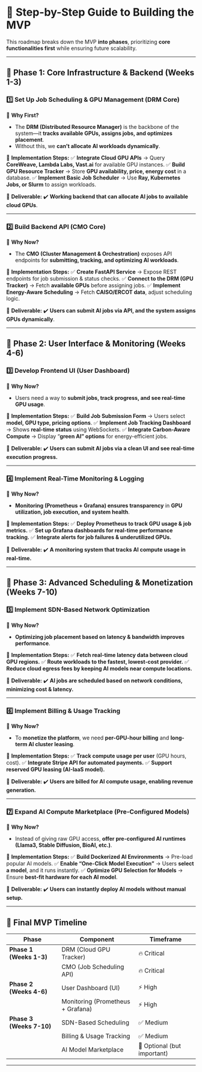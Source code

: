 # **🔹 Step-by-Step Guide to Building the MVP**
This roadmap breaks down the MVP **into phases**, prioritizing **core functionalities first** while ensuring future scalability.

---

## **🔹 Phase 1: Core Infrastructure & Backend (Weeks 1-3)**
### **1️⃣ Set Up Job Scheduling & GPU Management (DRM Core)**
🔹 **Why First?**
- The **DRM (Distributed Resource Manager)** is the backbone of the system—it **tracks available GPUs, assigns jobs, and optimizes placement**.
- Without this, we **can’t allocate AI workloads dynamically**.

🔹 **Implementation Steps:**
✅ **Integrate Cloud GPU APIs** → Query **CoreWeave, Lambda Labs, Vast.ai** for available GPU instances.
✅ **Build GPU Resource Tracker** → Store **GPU availability, price, energy cost** in a database.
✅ **Implement Basic Job Scheduler** → Use **Ray, Kubernetes Jobs, or Slurm** to assign workloads.

🔹 **Deliverable:**
✔️ **Working backend that can allocate AI jobs to available cloud GPUs**.

---

### **2️⃣ Build Backend API (CMO Core)**
🔹 **Why Now?**
- The **CMO (Cluster Management & Orchestration)** exposes API endpoints for **submitting, tracking, and optimizing AI workloads**.

🔹 **Implementation Steps:**
✅ **Create FastAPI Service** → Expose REST endpoints for job submission & status checks.
✅ **Connect to the DRM (GPU Tracker)** → Fetch **available GPUs** before assigning jobs.
✅ **Implement Energy-Aware Scheduling** → Fetch **CAISO/ERCOT data**, adjust scheduling logic.

🔹 **Deliverable:**
✔️ **Users can submit AI jobs via API, and the system assigns GPUs dynamically**.

---

## **🔹 Phase 2: User Interface & Monitoring (Weeks 4-6)**
### **3️⃣ Develop Frontend UI (User Dashboard)**
🔹 **Why Now?**
- Users need a way to **submit jobs, track progress, and see real-time GPU usage**.

🔹 **Implementation Steps:**
✅ **Build Job Submission Form** → Users select **model, GPU type, pricing options**.
✅ **Implement Job Tracking Dashboard** → Shows **real-time status** using WebSockets.
✅ **Integrate Carbon-Aware Compute** → Display “**green AI” options** for energy-efficient jobs.

🔹 **Deliverable:**
✔️ **Users can submit AI jobs via a clean UI and see real-time execution progress.**

---

### **4️⃣ Implement Real-Time Monitoring & Logging**
🔹 **Why Now?**
- **Monitoring (Prometheus + Grafana) ensures transparency** in **GPU utilization, job execution, and system health**.

🔹 **Implementation Steps:**
✅ **Deploy Prometheus to track GPU usage & job metrics.**
✅ **Set up Grafana dashboards for real-time performance tracking.**
✅ **Integrate alerts for job failures & underutilized GPUs.**

🔹 **Deliverable:**
✔️ **A monitoring system that tracks AI compute usage in real-time.**

---

## **🔹 Phase 3: Advanced Scheduling & Monetization (Weeks 7-10)**
### **5️⃣ Implement SDN-Based Network Optimization**
🔹 **Why Now?**
- **Optimizing job placement based on latency & bandwidth improves performance**.

🔹 **Implementation Steps:**
✅ **Fetch real-time latency data between cloud GPU regions.**
✅ **Route workloads to the fastest, lowest-cost provider.**
✅ **Reduce cloud egress fees by keeping AI models near compute locations.**

🔹 **Deliverable:**
✔️ **AI jobs are scheduled based on network conditions, minimizing cost & latency.**

---

### **6️⃣ Implement Billing & Usage Tracking**
🔹 **Why Now?**
- To **monetize the platform**, we need **per-GPU-hour billing** and **long-term AI cluster leasing**.

🔹 **Implementation Steps:**
✅ **Track compute usage per user** (GPU hours, cost).
✅ **Integrate Stripe API for automated payments.**
✅ **Support reserved GPU leasing (AI-IaaS model).**

🔹 **Deliverable:**
✔️ **Users are billed for AI compute usage, enabling revenue generation.**

---

### **7️⃣ Expand AI Compute Marketplace (Pre-Configured Models)**
🔹 **Why Now?**
- Instead of giving raw GPU access, **offer pre-configured AI runtimes (Llama3, Stable Diffusion, BioAI, etc.)**.

🔹 **Implementation Steps:**
✅ **Build Dockerized AI Environments** → Pre-load popular AI models.
✅ **Enable “One-Click Model Execution”** → Users **select a model**, and it runs instantly.
✅ **Optimize GPU Selection for Models** → Ensure **best-fit hardware for each AI model**.

🔹 **Deliverable:**
✔️ **Users can instantly deploy AI models without manual setup.**

---

## **🔹 Final MVP Timeline**
| **Phase** | **Component** | **Timeframe** |
|-----------|--------------|--------------|
| **Phase 1 (Weeks 1-3)** | DRM (Cloud GPU Tracker) | 🔥 Critical |
|  | CMO (Job Scheduling API) | 🔥 Critical |
| **Phase 2 (Weeks 4-6)** | User Dashboard (UI) | ⚡ High |
|  | Monitoring (Prometheus + Grafana) | ⚡ High |
| **Phase 3 (Weeks 7-10)** | SDN-Based Scheduling | ✅ Medium |
|  | Billing & Usage Tracking | ✅ Medium |
|  | AI Model Marketplace | 🎯 Optional (but important) |

---
